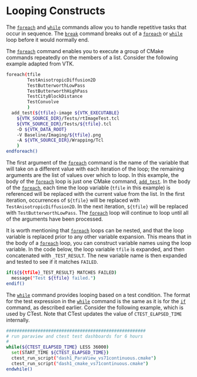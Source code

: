 # Looping Constructs
The [`foreach`](https://cmake.org/cmake/help/latest/command/foreach.html#command:foreach) and [`while`](https://cmake.org/cmake/help/latest/command/while.html#command:while) commands allow you to handle repetitive tasks that occur in sequence. The [`break`](https://cmake.org/cmake/help/latest/command/break.html#command:break) command breaks out of a [`foreach`](https://cmake.org/cmake/help/latest/command/foreach.html#command:foreach) or [`while`](https://cmake.org/cmake/help/latest/command/while.html#command:while) loop before it would normally end.

The [`foreach`](https://cmake.org/cmake/help/latest/command/foreach.html#command:foreach) command enables you to execute a group of CMake commands repeatedly on the members of a list. Consider the following example adapted from VTK.
```sh
foreach(tfile
        TestAnisotropicDiffusion2D
        TestButterworthLowPass
        TestButterworthHighPass
        TestCityBlockDistance
        TestConvolve
        )
  add_test(${tfile}-image ${VTK_EXECUTABLE}
    ${VTK_SOURCE_DIR}/Tests/rtImageTest.tcl
    ${VTK_SOURCE_DIR}/Tests/${tfile}.tcl
    -D ${VTK_DATA_ROOT}
    -V Baseline/Imaging/${tfile}.png
    -A ${VTK_SOURCE_DIR}/Wrapping/Tcl
    )
endforeach()
```

The first argument of the [`foreach`](https://cmake.org/cmake/help/latest/command/foreach.html#command:foreach) command is the name of the variable that will take on a different value with each iteration of the loop; the remaining arguments are the list of values over which to loop. In this example, the body of the [`foreach`](https://cmake.org/cmake/help/latest/command/foreach.html#command:foreach) loop is just one CMake command, [`add_test`](https://cmake.org/cmake/help/latest/command/add_test.html#command:add_test). In the body of the [`foreach`](https://cmake.org/cmake/help/latest/command/foreach.html#command:foreach), each time the loop variable (`tfile` in this example) is referenced will be replaced with the current value from the list. In the first iteration, occurrences of `${tfile}` will be replaced with `TestAnisotropicDiffusion2D`. In the next iteration, `${tfile}` will be replaced with `TestButterworthLowPass`. The [`foreach`](https://cmake.org/cmake/help/latest/command/foreach.html#command:foreach) loop will continue to loop until all of the arguments have been processed.

It is worth mentioning that [`foreach`](https://cmake.org/cmake/help/latest/command/foreach.html#command:foreach) loops can be nested, and that the loop variable is replaced prior to any other variable expansion. This means that in the body of a [`foreach`](https://cmake.org/cmake/help/latest/command/foreach.html#command:foreach) loop, you can construct variable names using the loop variable. In the code below, the loop variable `tfile` is expanded, and then concatenated with `_TEST_RESULT`. The new variable name is then expanded and tested to see if it matches `FAILED`.
```sh
if(${${tfile}_TEST_RESULT} MATCHES FAILED)
  message("Test ${tfile} failed.")
endif()
```

The [`while`](https://cmake.org/cmake/help/latest/command/while.html#command:while) command provides looping based on a test condition. The format for the test expression in the [`while`](https://cmake.org/cmake/help/latest/command/while.html#command:while) command is the same as it is for the [`if`](https://cmake.org/cmake/help/latest/command/if.html#command:if) command, as described earlier. Consider the following example, which is used by CTest. Note that CTest updates the value of `CTEST_ELAPSED_TIME` internally.
```sh
#####################################################
# run paraview and ctest test dashboards for 6 hours
#
while(${CTEST_ELAPSED_TIME} LESS 36000)
  set(START_TIME ${CTEST_ELAPSED_TIME})
  ctest_run_script("dash1_ParaView_vs71continuous.cmake")
  ctest_run_script("dash1_cmake_vs71continuous.cmake")
endwhile()
```
